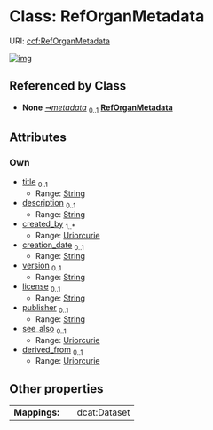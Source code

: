 
# Class: RefOrganMetadata




URI: [ccf:RefOrganMetadata](http://purl.org/ccf/RefOrganMetadata)


[![img](https://yuml.me/diagram/nofunky;dir:TB/class/[Container]++-%20metadata%200..1>[RefOrganMetadata&#124;title:string%20%3F;description:string%20%3F;created_by:uriorcurie%20%2B;creation_date:string%20%3F;version:string%20%3F;license:string%20%3F;publisher:string%20%3F;see_also:uriorcurie%20%3F;derived_from:uriorcurie%20%3F],[Container])](https://yuml.me/diagram/nofunky;dir:TB/class/[Container]++-%20metadata%200..1>[RefOrganMetadata&#124;title:string%20%3F;description:string%20%3F;created_by:uriorcurie%20%2B;creation_date:string%20%3F;version:string%20%3F;license:string%20%3F;publisher:string%20%3F;see_also:uriorcurie%20%3F;derived_from:uriorcurie%20%3F],[Container])

## Referenced by Class

 *  **None** *[➞metadata](container__metadata.md)*  <sub>0..1</sub>  **[RefOrganMetadata](RefOrganMetadata.md)**

## Attributes


### Own

 * [title](title.md)  <sub>0..1</sub>
     * Range: [String](types/String.md)
 * [description](description.md)  <sub>0..1</sub>
     * Range: [String](types/String.md)
 * [created_by](created_by.md)  <sub>1..\*</sub>
     * Range: [Uriorcurie](types/Uriorcurie.md)
 * [creation_date](creation_date.md)  <sub>0..1</sub>
     * Range: [String](types/String.md)
 * [version](version.md)  <sub>0..1</sub>
     * Range: [String](types/String.md)
 * [license](license.md)  <sub>0..1</sub>
     * Range: [String](types/String.md)
 * [publisher](publisher.md)  <sub>0..1</sub>
     * Range: [String](types/String.md)
 * [see_also](see_also.md)  <sub>0..1</sub>
     * Range: [Uriorcurie](types/Uriorcurie.md)
 * [derived_from](derived_from.md)  <sub>0..1</sub>
     * Range: [Uriorcurie](types/Uriorcurie.md)

## Other properties

|  |  |  |
| --- | --- | --- |
| **Mappings:** | | dcat:Dataset |

